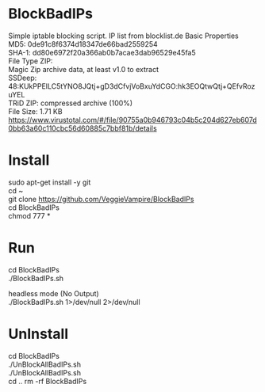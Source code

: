 # BlockBadIPs
Simple iptable blocking script. IP list from blocklist.de
Basic Properties <br>
MD5:	0de91c8f6374d18347de66bad2559254 <br>
SHA-1:	dd80e6972f20a366ab0b7acae3dab96529e45fa5 <br>
File Type	ZIP: <br>
Magic	Zip archive data, at least v1.0 to extract <br>
SSDeep:	48:KUkPPEILC5tYNO8JQtj+gD3dCfvjVoBxuYdCGO:hk3EOQtwQtj+QEfvRozuYEL <br>
TRiD	ZIP: compressed archive (100%) <br>
File Size:	1.71 KB <br>
https://www.virustotal.com/#/file/90755a0b946793c04b5c204d627eb607d0bb63a60c110cbc56d60885c7bbf81b/details

# Install
sudo apt-get install -y git <br>
cd ~ <br>
git clone https://github.com/VeggieVampire/BlockBadIPs <br>
cd BlockBadIPs<br>
chmod 777 * <br>

# Run
cd BlockBadIPs <br>
./BlockBadIPs.sh <br>

headless mode (No Output)<br>
./BlockBadIPs.sh 1>/dev/null 2>/dev/null <br>

# UnInstall
cd BlockBadIPs <br>
./UnBlockAllBadIPs.sh <br>
./UnBlockAllBadIPs.sh <br>
cd ..
rm -rf BlockBadIPs
